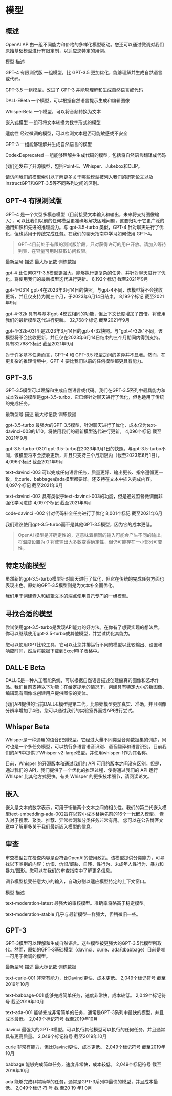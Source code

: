 # 模型

## 概述

OpenAI API由一组不同能力和价格的多样化模型驱动。您还可以通过微调对我们原始基础模型进行有限定制，以适应您特定的用例。


模型                 描述

 GPT-4 有限测试版    一组模型，比 GPT-3.5 更加优化，能够理解并生成自然语言或代码。
 
GPT-3.5             一组模型，改进了 GPT-3 并能够理解和生成自然语言或代码

 DALL·EBeta        一个模型，可以根据自然语言提示生成和编辑图像

WhisperBeta        一个模型，可以将音频转换为文本

 嵌入式模型        一组可将文本转换为数字形式的模型

适度性             经过微调的模型，可以检测文本是否可能敏感或不安全

GPT-3              一组能够理解并生成自然语言的模型

CodexDeprecated    一组能够理解并生成代码的模型，包括将自然语言翻译成代码


我们还发布了开源模型，包括Point-E、Whisper、Jukebox和CLIP。

请访问我们的模型索引以了解更多关于哪些模型被列入我们的研究论文以及InstructGPT和GPT-3.5等不同系列之间的区别。



## GPT-4 有限测试版



GPT-4 是一个大型多模态模型（目前接受文本输入和输出，未来将支持图像输入），可以比我们以前的任何模型更准确地解决困难问题，这要归功于它更广泛的通用知识和先进的推理能力。与 gpt-3.5-turbo 类似，GPT-4 针对聊天进行了优化，但也适用于传统完成任务。在我们的聊天指南中学习如何使用 GPT-4。


>GPT-4目前处于有限的测试版阶段，只对获得许可的用户开放。请加入等待列表，在容量可用时获取访问权限。


最新型号       描述             最大标记数              训练数据

gpt-4    比任何GPT-3.5模型更强大，能够执行更复杂的任务，并针对聊天进行了优化。将使用我们的最新模型迭代进行更新。    8,192个标记  截至2021年9月

gpt-4-0314   gpt-4在2023年3月14日的快照。与gpt-4不同，该模型将不会接收更新，并且仅支持为期三个月，于2023年6月14日结束。 8,192个标记 截至2021年9月

gpt-4-32k   具有与基本gpt-4模式相同的功能，但上下文长度增加了四倍。将使用我们的最新模型迭代进行更新。 32,768个标记    截至2021年9月

gpt-4-32k-0314   是2023年3月14日的gpt-4-32快照。与"gpt-4-32k"不同，该模型将不会接收更新，并且仅在2023年6月14日结束的三个月期间内得到支持。    具有32768个标记       截至2021年9月



对于许多基本任务而言，GPT-4 和 GPT-3.5 模型之间的差异并不显著。然而，在更复杂的推理情境中，GPT-4 要比我们以前的任何模型都更具有能力。



## GPT-3.5



GPT-3.5模型可以理解和生成自然语言或代码。我们在GPT-3.5系列中最具能力和成本效益的模型是gpt-3.5-turbo，它已经针对聊天进行了优化，但也适用于传统的完成任务。

最新型号          描述           最大标记数           训练数据

gpt-3.5-turbo 最强大的GPT-3.5模型，针对聊天进行了优化，成本仅为text-davinci-003的1/10。将使用我们的最新模型迭代进行更新。            4,096个标记        截至2021年9月

gpt-3.5-turbo-0301 gpt-3.5-turbo在2023年3月1日的快照。与gpt-3.5-turbo不同，该模型将不会接收更新，并且只支持三个月期限内（截至2023年6月1日）。    4,096个标记        截至2021年9月

text-davinci-003 可以完成任何语言任务，质量更好、输出更长、指令遵循更一致，比curie、babbage或ada模型都要好。还支持在文本中插入完成内容。           4,097个标记         截至2021年6月

text-davinci-002 具有类似于text-davinci-003的功能，但是通过监督微调而非强化学习进练        4,097个标记       截至2021年6月

code-davinci -002 针对代码补全任务进行了优化 
8,001个标记      截至2021年6月

我们建议使用gpt-3.5-turbo而不是其他GPT-3.5模型，因为它的成本更低。


>OpenAI 模型是非确定性的，这意味着相同的输入可能会产生不同的输出。将温度设置为 0 将使输出大多数变得确定性，但仍可能存在一小部分可变性。



## 特定功能模型



虽然新的gpt-3.5-turbo模型针对聊天进行了优化，但它在传统的完成任务方面也表现出色。原始的GPT-3.5模型则是为文本补全而优化。

我们用于创建嵌入和编辑文本的端点使用自己专门的一组模型。



## 寻找合适的模型



尝试使用gpt-3.5-turbo是发现API能力的好方法。在你有了想要实现的想法后，你可以继续使用gpt-3.5-turbo或其他模型，并尝试优化其能力。

您可以使用GPT比较工具，它可以让您并排运行不同的模型以比较输出、设置和响应时间，然后将数据下载到Excel电子表格中。



## DALL·E Beta



DALL·E是一种人工智能系统，可以根据自然语言描述创建逼真的图像和艺术作品。我们目前支持以下功能：在给定提示的情况下，创建具有特定大小的新图像、编辑现有图像或创建用户提供图像的变体。

我们API提供的当前DALL·E模型是第二代，比原始模型更加真实、准确，并且图像分辨率增加了4倍。您可以通过我们的实验室界面或API进行尝试。



## Whisper Beta



Whisper是一种通用的语音识别模型。它经过大量不同类型音频数据集的训练，同时也是一个多任务模型，可以执行多语言语音识别、语音翻译和语言识别。目前我们的API中提供了Whisper v2-large模型，并使用whisper-1作为其名称。

目前，Whisper 的开源版本和通过我们的 API 可用的版本之间没有区别。但是，通过我们的 API，我们提供了一个优化的推理过程，使得通过我们的 API 运行 Whisper 比其他方式更快。有关 Whisper 的更多技术细节，请阅读论文。



## 嵌入



嵌入是文本的数字表示，可用于衡量两个文本之间的相关性。我们的第二代嵌入模型text-embedding-ada-002旨在以较小成本替换先前的16个一代嵌入模型。 嵌入对于搜索、聚类、推荐、异常检测和分类任务非常有用。 您可以在公告博客文章中了解更多关于我们最新嵌入模型的信息。



## 审查



审查模型旨在检查内容是否符合OpenAI的使用政策。该模型提供分类能力，可寻找以下类别的内容：仇恨、仇恨/威胁、自残、性行为、未成年人性行为、暴力和暴力/图形。您可以在我们的审查指南中了解更多信息。

调节模型接受任意大小的输入，自动分割以适应模型特定的上下文窗口。

模型                       描述

text-moderation-latest  最强大的审核模型。准确率将略高于稳定模型。

text-moderation-stable  几乎与最新模型一样强大，但稍微旧一些。



## GPT-3




GPT-3模型可以理解和生成自然语言。这些模型被更强大的GPT-3.5代模型所取代。然而，原始的GPT-3基础模型（davinci、curie、ada和babbage）目前是唯一可用于微调的模型。

最新型号          描述           最大标记数           训练数据

text-curie-001 非常有能力，比Davinci更快、成本更低。             2,049个标记符号         截至2019年10月

text-babbage-001 能够完成简单任务，速度非常快，成本较低。         2,049个标记符号         截至2019年10月

text-ada-001 能够完成非常简单的任务，通常是GPT-3系列中最快的模型，并且成本最低。      2,049个标记符号         截至2019年10月

davinci 最强大的GPT-3模型。可以执行其他模型可以执行的任何任务，并且通常具有更高质量。  2,049个标记符号         截至2019年10月

curie 非常有能力，但比Davinci更快、成本更低。   2,049个标记符号     截至2019年10月

babbage 能够完成简单任务，速度非常快，成本较低。                  2,049个标记符号       截至2019年10月

ada 能够完成非常简单的任务，通常是GPT-3系列中最快的模型，并且成本最低。 2,049个标记 符 号  截 至20 19 年1 0月